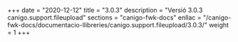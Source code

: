 +++
date        = "2020-12-12"
title       = "3.0.3"
description = "Versió 3.0.3 canigo.support.fileupload"
sections    = "canigo-fwk-docs"
enllac		= "/canigo-fwk-docs/documentacio-llibreries/canigo.support.fileupload/3.0.3/"
weight		= 1
+++
